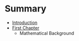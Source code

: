 # Summary

* [Introduction](README.md)
* [First Chapter](chapter1.md)
   * Mathematical Background

